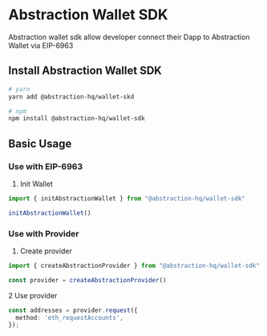 # Abstraction Wallet SDK

Abstraction wallet sdk allow developer connect their Dapp to Abstraction Wallet via EIP-6963

## Install Abstraction Wallet SDK
```sh
# yarn
yarn add @abstraction-hq/wallet-skd
```

```sh
# npm
npm install @abstraction-hq/wallet-sdk
```

## Basic Usage
### Use with EIP-6963
1. Init Wallet
```typescript
import { initAbstractionWallet } from "@abstraction-hq/wallet-sdk"

initAbstractionWallet()
```

### Use with Provider
1. Create provider
```typescript
import { createAbstractionProvider } from "@abstraction-hq/wallet-sdk"

const provider = createAbstractionProvider()
```

2 Use provider
```typescript
const addresses = provider.request({
  method: 'eth_requestAccounts',
});
```
